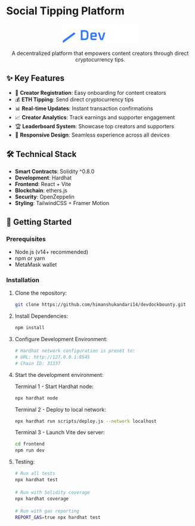 # Social Tipping Platform

<div align="center">
  <img src="frontend/src/assets/logo.png" alt="Social Tipping Logo" width="200"/>
  <p>A decentralized platform that empowers content creators through direct cryptocurrency tips.</p>
</div>

## ✨ Key Features

- 👤 **Creator Registration**: Easy onboarding for content creators
- 💰 **ETH Tipping**: Send direct cryptocurrency tips
- 📊 **Real-time Updates**: Instant transaction confirmations
- 📈 **Creator Analytics**: Track earnings and supporter engagement
- 🏆 **Leaderboard System**: Showcase top creators and supporters
- 📱 **Responsive Design**: Seamless experience across all devices

## 🛠 Technical Stack

- **Smart Contracts**: Solidity ^0.8.0
- **Development**: Hardhat
- **Frontend**: React + Vite
- **Blockchain**: ethers.js
- **Security**: OpenZeppelin
- **Styling**: TailwindCSS + Framer Motion

## 🚀 Getting Started

### Prerequisites

- Node.js (v14+ recommended)
- npm or yarn
- MetaMask wallet

### Installation

1. Clone the repository:
   ```bash
   git clone https://github.com/himanshukandari14/devdockbounty.git
   ```

2. Install Dependencies:
   ```bash
   npm install
   ```

3. Configure Development Environment:
   ```bash
   # Hardhat network configuration is preset to:
   # URL: http://127.0.0.1:8545
   # Chain ID: 31337
   ```

4. Start the development environment:

   Terminal 1 - Start Hardhat node:
   ```bash
   npx hardhat node
   ```

   Terminal 2 - Deploy to local network:
   ```bash
   npx hardhat run scripts/deploy.js --network localhost
   ```

   Terminal 3 - Launch Vite dev server:
   ```bash
   cd frontend
   npm run dev
   ```

5. Testing:
   ```bash
   # Run all tests
   npx hardhat test

   # Run with Solidity coverage
   npx hardhat coverage

   # Run with gas reporting
   REPORT_GAS=true npx hardhat test
   ```
